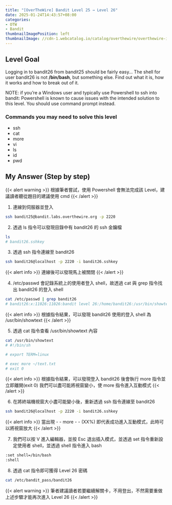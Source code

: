 ```yaml
---
title: "[OverTheWire] Bandit Level 25 → Level 26"
date: 2025-01-24T14:43:57+08:00
categories:
- OTW
- Bandit
thumbnailImagePosition: left
thumbnailImage: //cdn-1.webcatalog.io/catalog/overthewire/overthewire-icon-filled-256.png?v=1714775373043
---
```


<!--more-->

## Level Goal

Logging in to bandit26 from bandit25 should be fairly easy… The shell for user bandit26 is not **/bin/bash**, but something else. Find out what it is, how it works and how to break out of it.

NOTE: if you’re a Windows user and typically use Powershell to ssh into bandit: Powershell is known to cause issues with the intended solution to this level. You should use command prompt instead.

### Commands you may need to solve this level

- ssh
- cat
- more
- vi
- ls
- id
- pwd

## My Answer (Step by step)

{{< alert warning >}}
根據筆者嘗試，使用 Powershell 會無法完成該 Level，建議讀者聽從題目的建議使用 cmd
{{< /alert >}}

1. 連線到伺服器並登入

```bash
ssh bandit25@bandit.labs.overthewire.org -p 2220
```

2. 透過 ls 指令可以發現目錄中有 bandit26 的 ssh 金鑰檔

```bash
ls
# bandit26.sshkey
```

3. 透過 ssh 指令連線至 bandit26

```bash
ssh bandit26@localhost -p 2220 -i bandit26.sshkey
```

{{< alert info >}}
連線後可以發現馬上被關閉
{{< /alert >}}

4. /etc/passwd 會記錄系統上的使用者登入 shell，故透過 cat 與 grep 指令找出 bandit26 的登入 shell

```bash
cat /etc/passwd | grep bandit26
# bandit26:x:11026:11026:bandit level 26:/home/bandit26:/usr/bin/showtext
```

{{< alert info >}}
根據指令結果，可以發現 bandit26 使用的登入 shell 為 /usr/bin/showtext
{{< /alert >}}

5. 透過 cat 指令查看 /usr/bin/showtext 內容

```bash
cat /usr/bin/showtext
# #!/bin/sh

# export TERM=linux

# exec more ~/text.txt
# exit 0
```

{{< alert info >}}
根據指令結果，可以發現登入 bandit26 後會執行 more 指令並立即離開(exit 0)
我們可以盡可能將視窗變小，使 more 指令進入互動模式
{{< /alert >}}

6. 在將終端機視窗大小盡可能變小後，重新透過 ssh 指令連線至 bandit26

```bash
ssh bandit26@localhost -p 2220 -i bandit26.sshkey
```

{{< alert info >}}
當出現 - - more - - (XX%) 即代表成功進入互動模式，此時可以將視窗放大
{{< /alert >}}

7. 我們可以按 V 進入編輯器，並按 Esc 退出插入模式，並透過 set 指令重新設定使用者 shell，並透過 shell 指令進入 bash

```bash
:set shell=/bin/bash
:shell
```

8. 透過 cat 指令即可獲得 Level 26 密碼

```bash
cat /etc/bandit_pass/bandit26
```

{{< alert warning >}}
筆者建議讀者若要繼續解關卡，不用登出，不然需要重做上述步驟才能再次進入 Level 26
{{< /alert >}}